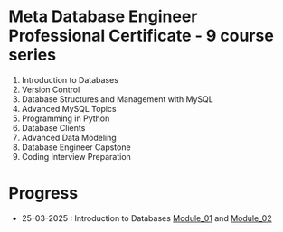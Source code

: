 # Meta Database Engineer Professional Certificate - 9 course series
1. Introduction to Databases
2. Version Control
3. Database Structures and Management with MySQL
4. Advanced MySQL Topics
5. Programming in Python
6. Database Clients
7. Advanced Data Modeling
8. Database Engineer Capstone
9. Coding Interview Preparation


# Progress

- 25-03-2025 : Introduction to Databases [Module_01](Introduction_to_Databases/Module_02/README.md) and [Module_02](Introduction_to_Databases/Module_02/README.md)
